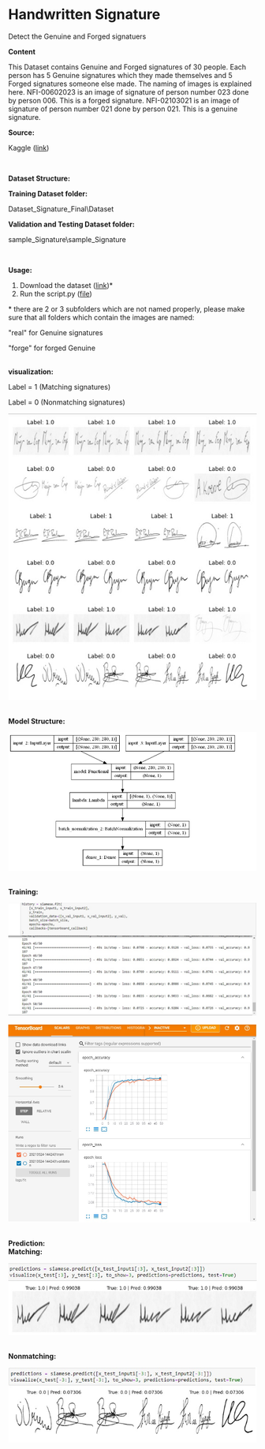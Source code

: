 # Handwritten Signature
 Detect the Genuine and Forged signatuers



<b>Content</b>

This Dataset contains Genuine and Forged signatures of 30 people. Each person has 5 Genuine signatures which they made themselves and 5 Forged signatures someone else made.
 The naming of images is explained here.
 NFI-00602023 is an image of signature of person number 023 done by person 006. This is a forged signature. NFI-02103021 is an image of signature of person number 021 done by person 021. This is a genuine signature.


<b>Source:</b>

Kaggle ([link](https://www.kaggle.com/divyanshrai/handwritten-signatures))

<br>

<b>Dataset Structure:</B>

  <b>Training Dataset folder:</B>

  Dataset\_Signature\_Final\Dataset

  <b>Validation and Testing Dataset folder:</B>

  sample\_Signature\sample\_Signature

<br>

<b>Usage:</B>

1. Download the dataset ([link](https://www.kaggle.com/divyanshrai/handwritten-signatures))\*
2. Run the script.py ([file](https://github.com/halhwadi/handwritten-signature/blob/main/Script.ipynb))

\* there are 2 or 3 subfolders which are not named properly, please make sure that all folders which contain the images are named:

&quot;real&quot; for Genuine signatures

&quot;forge&quot; for forged Genuine

<br>
<B>visualization:</B>

Label = 1 (Matching signatures)

Label = 0 (Nonmatching signatures)

![](https://github.com/halhwadi/handwritten-signature/blob/main/Visulization.jpg)

<br>
<B>Model Structure:</B>

![](https://github.com/halhwadi/handwritten-signature/blob/main/Model_structure.jpg)

<br>
<B>Training:</B>

![](https://github.com/halhwadi/handwritten-signature/blob/main/training.jpg)

![](https://github.com/halhwadi/handwritten-signature/blob/main/tensorboard.jpg)


<br>
<B>Prediction:</B>

<br>
<B>Matching:</B>

![](https://github.com/halhwadi/handwritten-signature/blob/main/prediction_matching.jpg)

<br>
<B>Nonmatching:<?B>

![](https://github.com/halhwadi/handwritten-signature/blob/main/prediction_nonmatching.jpg)
